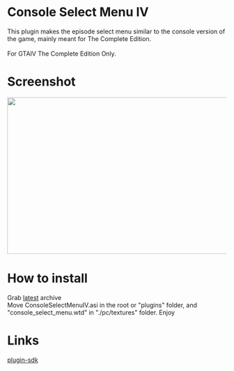 # Console Select Menu IV
This plugin makes the episode select menu similar to the console version of the game, mainly meant for The Complete Edition.\
\
For GTAIV The Complete Edition Only.

# Screenshot
<p align="center">
<img src="https://i.imgur.com/mYN9NsZ.png" width="640" height="360">
</p>

# How to install
Grab [latest](https://github.com/gennariarmando/iv-console-select-menu) archive \
Move ConsoleSelectMenuIV.asi in the root or "plugins" folder, and "console_select_menu.wtd" in "./pc/textures" folder.
Enjoy

# Links
[plugin-sdk](https://github.com/DK22Pac/plugin-sdk)
